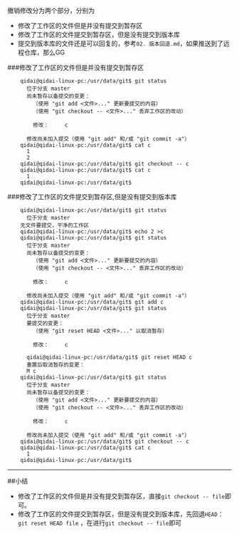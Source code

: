 撤销修改分为两个部分，分别为
- 修改了工作区的文件但是并没有提交到暂存区
- 修改了工作区的文件提交到暂存区，但是没有提交到版本库
- 提交到版本库的文件还是可以回复的，参考`02. 版本回退.md`，如果推送到了远程仓库，那么GG

###修改了工作区的文件但是并没有提交到暂存区
```
    qidai@qidai-linux-pc:/usr/data/git$ git status
      位于分支 master
      尚未暂存以备提交的变更：
        （使用 "git add <文件>..." 更新要提交的内容）
        （使用 "git checkout -- <文件>..." 丢弃工作区的改动）

      	修改：     c

      修改尚未加入提交（使用 "git add" 和/或 "git commit -a"）
    qidai@qidai-linux-pc:/usr/data/git$ cat c
      1
      2
    qidai@qidai-linux-pc:/usr/data/git$ git checkout -- c
    qidai@qidai-linux-pc:/usr/data/git$ cat c
      1
    qidai@qidai-linux-pc:/usr/data/git$

```

###修改了工作区的文件提交到暂存区,但是没有提交到版本库
```
    qidai@qidai-linux-pc:/usr/data/git$ git status
      位于分支 master
    无文件要提交，干净的工作区
    qidai@qidai-linux-pc:/usr/data/git$ echo 2 >c
    qidai@qidai-linux-pc:/usr/data/git$ git status
      位于分支 master
      尚未暂存以备提交的变更：
        （使用 "git add <文件>..." 更新要提交的内容）
        （使用 "git checkout -- <文件>..." 丢弃工作区的改动）

      	修改：     c

      修改尚未加入提交（使用 "git add" 和/或 "git commit -a"）
    qidai@qidai-linux-pc:/usr/data/git$ git add c
    qidai@qidai-linux-pc:/usr/data/git$ git status
      位于分支 master
      要提交的变更：
        （使用 "git reset HEAD <文件>..." 以取消暂存）

      	修改：     c

      qidai@qidai-linux-pc:/usr/data/git$ git reset HEAD c
      重置后取消暂存的变更：
      M	c
    qidai@qidai-linux-pc:/usr/data/git$ git status
      位于分支 master
      尚未暂存以备提交的变更：
        （使用 "git add <文件>..." 更新要提交的内容）
        （使用 "git checkout -- <文件>..." 丢弃工作区的改动）

      	修改：     c

      修改尚未加入提交（使用 "git add" 和/或 "git commit -a"）
    qidai@qidai-linux-pc:/usr/data/git$ git checkout -- c
    qidai@qidai-linux-pc:/usr/data/git$ cat c
      1
    qidai@qidai-linux-pc:/usr/data/git$
```

***
##小结
- 修改了工作区的文件但是并没有提交到暂存区，直接`git checkout -- file`即可。
- 修改了工作区的文件提交到暂存区，但是没有提交到版本库，先回退`HEAD`：`git reset HEAD file` ，在进行`git checkout -- file`即可
